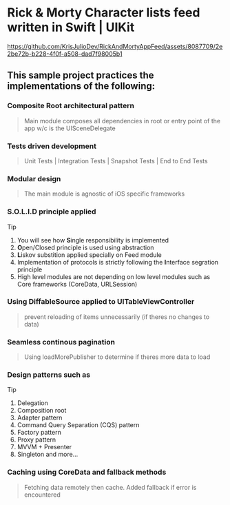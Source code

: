 # Rick & Morty Character lists feed written in Swift | UIKit
 
https://github.com/KrisJulioDev/RickAndMortyAppFeed/assets/8087709/2e2be72b-b228-4f0f-a508-dad7f98005b1
   
## This sample project practices the implementations of the following:
### Composite Root architectural pattern
  > Main module composes all dependencies in root or entry point of the app w/c is the UISceneDelegate
### Tests driven development
  > Unit Tests | Integration Tests | Snapshot Tests | End to End Tests
### Modular design
  > The main module is agnostic of iOS specific frameworks
### S.O.L.I.D principle applied
> [!TIP] 
> 1. You will see how **S**ingle responsibility is implemented
> 2. **O**pen/Closed principle is used using abstraction
> 3. **L**iskov substition applied specially on Feed module
> 4. Implementation of protocols is strictly following the **I**nterface segration principle
> 5. High level modules are not depending on low level modules such as Core frameworks (CoreData, URLSession)
### Using DiffableSource applied to UITableViewController 
> prevent reloading of items unnecessarily (if theres no changes to data)
### Seamless continous pagination 
> Using loadMorePublisher to determine if theres more data to load 
### Design patterns such as
> [!TIP]
> 1. Delegation
> 2. Composition root
> 3. Adapter pattern
> 4. Command Query Separation (CQS) pattern
> 5. Factory pattern
> 6. Proxy pattern
> 7. MVVM + Presenter
> 8. Singleton and more...
### Caching using CoreData and fallback methods
> Fetching data remotely then cache. Added fallback if error is encountered
